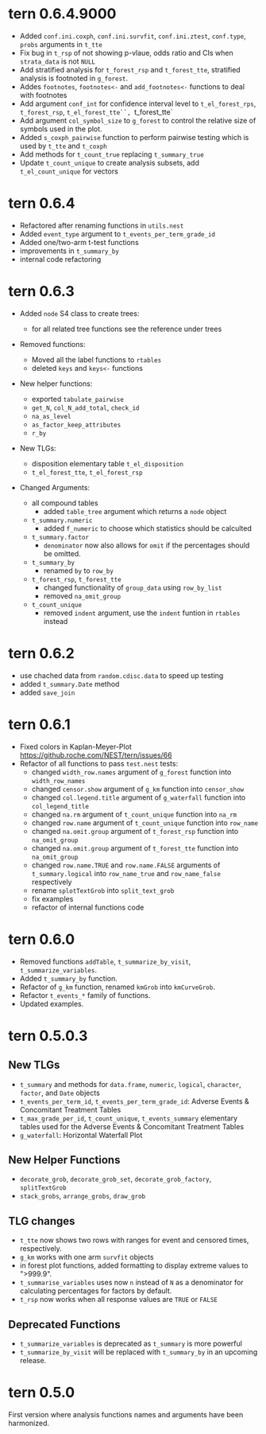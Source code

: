 # tern 0.6.4.9000

* Added `conf.ini.coxph`, `conf.ini.survfit`, `conf.ini.ztest`, `conf.type`, `probs` arguments in `t_tte`
* Fix bug in `t_rsp` of not showing p-vlaue, odds ratio and CIs when `strata_data` is not `NULL`
* Add stratified analysis for `t_forest_rsp` and `t_forest_tte`, stratified analysis is footnoted in `g_forest`.
* Addes `footnotes`, `footnotes<-` and `add_footnotes<-` functions to deal with footnotes
* Add argument `conf_int` for confidence interval level to `t_el_forest_rps`, `t_forest_rsp`, `t_el_forest_tte``, `t_forest_tte`
* Add argument `col_symbol_size` to `g_forest` to control the relative size of symbols used in the plot.
* Added `s_coxph_pairwise` function to perform pairwise testing which is used by `t_tte` and `t_coxph`
* Add methods for `t_count_true` replacing `t_summary_true`
* Update `t_count_unique` to create analysis subsets, add `t_el_count_unique` for vectors

# tern 0.6.4

* Refactored after renaming functions in `utils.nest`
* Added `event_type` argument to `t_events_per_term_grade_id`
* Added one/two-arm t-test functions
* improvements in `t_summary_by`
* internal code refactoring

# tern 0.6.3

* Added `node` S4 class to create trees:
    - for all related tree functions see the reference under trees 

* Removed functions:
    - Moved all the label functions to `rtables`
    - deleted `keys` and `keys<-` functions

* New helper functions:
    - exported `tabulate_pairwise`
    - `get_N`, `col_N_add_total`, `check_id`
    - `na_as_level`
    - `as_factor_keep_attributes`
    - `r_by`

* New TLGs:
    - disposition elementary table `t_el_disposition`
    - `t_el_forest_tte`, `t_el_forest_rsp`

* Changed Arguments:
    - all compound tables
        - added `table_tree` argument which returns a `node` object
    - `t_summary.numeric`
        - added `f_numeric` to choose which statistics should be calculted
    - `t_summary.factor`
        - `denominator` now also allows for `omit` if the percentages should be omitted.
    - `t_summary_by`
        - renamed `by` to `row_by`
    - `t_forest_rsp`, `t_forest_tte`
        - changed functionality of `group_data` using `row_by_list`
        - removed `na_omit_group`
    - `t_count_unique`
        - removed `indent` argument, use the `indent` funtion in `rtables` instead

# tern 0.6.2

* use chached data from `random.cdisc.data` to speed up testing
* added `t_summary.Date` method
* added `save_join`

# tern 0.6.1

* Fixed colors in Kaplan-Meyer-Plot https://github.roche.com/NEST/tern/issues/66
* Refactor of all functions to pass `test.nest` tests:
    * changed `width_row.names` argument of `g_forest` function into `width_row_names`
    * changed `censor.show` argument of `g_km` function into `censor_show`
    * changed `col.legend.title` argument of `g_waterfall` function into `col_legend_title`
    * changed `na.rm` argument of `t_count_unique` function into `na_rm`
    * changed `row.name` argument of `t_count_unique` function into `row_name`
    * changed `na.omit.group` argument of `t_forest_rsp` function into `na_omit_group`
    * changed `na.omit.group` argument of `t_forest_tte` function into `na_omit_group`
    * changed `row.name.TRUE` and `row.name.FALSE` arguments of `t_summary.logical` into `row_name_true` and `row_name_false` respectively
    * rename `splotTextGrob` into `split_text_grob`
    * fix examples
    * refactor of internal functions code

# tern 0.6.0

* Removed functions `addTable`, `t_summarize_by_visit`, `t_summarize_variables`.
* Added `t_summary_by` function.
* Refactor of `g_km` function, renamed `kmGrob` into `kmCurveGrob`.
* Refactor `t_events_*` family of functions.
* Updated examples.

# tern 0.5.0.3 

## New TLGs

* `t_summary` and methods for `data.frame`, `numeric`, `logical`, `character`,
`factor`, and `Date` objects
* `t_events_per_term_id`, `t_events_per_term_grade_id`: Adverse Events &
Concomitant Treatment Tables
* `t_max_grade_per_id`, `t_count_unique`, `t_events_summary` elementary tables
used for the Adverse Events & Concomitant Treatment Tables
* `g_waterfall`: Horizontal Waterfall Plot

## New Helper Functions

* `decorate_grob`, `decorate_grob_set`, `decorate_grob_factory`, `splitTextGrob`
* `stack_grobs`, `arrange_grobs`, `draw_grob`

## TLG changes

* `t_tte` now shows two rows with ranges for event and censored times,
respectively.
* `g_km` works with one arm `survfit` objects
* in forest plot functions, added formatting to display extreme values to
">999.9".
* `t_summarise_variables` uses now `n` instead of `N` as a denominator for
calculating percentages for factors by default.
* `t_rsp` now works when all response values are `TRUE` or `FALSE`

## Deprecated Functions

* `t_summarize_variables` is deprecated as `t_summary` is more powerful
* `t_summarize_by_visit` will be replaced with `t_summary_by` in an upcoming release.

# tern 0.5.0

First version where analysis functions names and arguments have been harmonized. 
